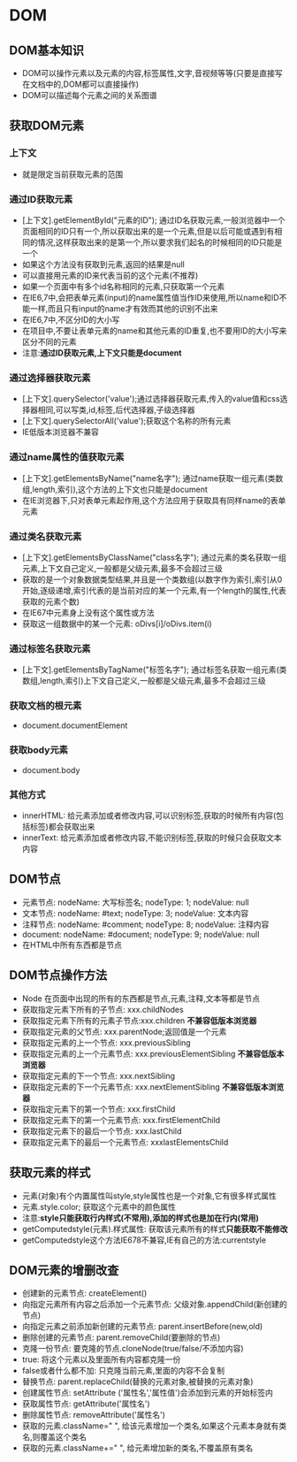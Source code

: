 # DOM

## DOM基本知识

* DOM可以操作元素以及元素的内容,标签属性,文字,音视频等等(只要是直接写在文档中的,DOM都可以直接操作)
* DOM可以描述每个元素之间的关系图谱

## 获取DOM元素

### 上下文

* 就是限定当前获取元素的范围

### 通过ID获取元素

* [上下文].getElementById("元素的ID"); 通过ID名获取元素,一般浏览器中一个页面相同的ID只有一个,所以获取出来的是一个元素,但是以后可能或遇到有相同的情况,这样获取出来的是第一个,所以要求我们起名的时候相同的ID只能是一个
* 如果这个方法没有获取到元素,返回的结果是null
* 可以直接用元素的ID来代表当前的这个元素(不推荐)
* 如果一个页面中有多个id名称相同的元素,只获取第一个元素
* 在IE6,7中,会把表单元素(input)的name属性值当作ID来使用,所以name和ID不能一样,而且只有input的name才有效而其他的识别不出来
* 在IE6,7中,不区分ID的大小写
* 在项目中,不要让表单元素的name和其他元素的ID重复,也不要用ID的大小写来区分不同的元素
* 注意:**通过ID获取元素,上下文只能是document**

### 通过选择器获取元素

* [上下文].querySelector('value');通过选择器获取元素,传入的value值和css选择器相同,可以写类,id,标签,后代选择器,子级选择器
* [上下文].querySelectorAll('value');获取这个名称的所有元素
* IE低版本浏览器不兼容

### 通过name属性的值获取元素
 
* [上下文].getElementsByName("name名字"); 通过name获取一组元素(类数组,length,索引),这个方法的上下文也只能是document
* 在IE浏览器下,只对表单元素起作用,这个方法应用于获取具有同样name的表单元素

### 通过类名获取元素

* [上下文].getElementsByClassName("class名字"); 通过元素的类名获取一组元素,上下文自己定义,一般都是父级元素,最多不会超过三级
* 获取的是一个对象数据类型结果,并且是一个类数组(以数字作为索引,索引从0开始,逐级递增,索引代表的是当前对应的某一个元素,有一个length的属性,代表获取的元素个数)
* 在IE67中元素身上没有这个属性或方法
* 获取这一组数据中的某一个元素: oDivs[i]/oDivs.item(i)

### 通过标签名获取元素

* [上下文].getElementsByTagName("标签名字"); 通过标签名获取一组元素(类数组,length,索引)上下文自己定义,一般都是父级元素,最多不会超过三级

### 获取文档的根元素

* document.documentElement

### 获取body元素

* document.body

### 其他方式

* innerHTML: 给元素添加或者修改内容,可以识别标签,获取的时候所有内容(包括标签)都会获取出来
* innerText: 给元素添加或者修改内容,不能识别标签,获取的时候只会获取文本内容

## DOM节点

* 元素节点: nodeName: 大写标签名; nodeType: 1; nodeValue: null
* 文本节点: nodeName: #text; nodeType: 3; nodeValue: 文本内容
* 注释节点: nodeName: #comment; nodeType: 8; nodeValue: 注释内容
* document: nodeName: #document; nodeType: 9; nodeValue: null
* 在HTML中所有东西都是节点

## DOM节点操作方法

* Node 在页面中出现的所有的东西都是节点,元素,注释,文本等都是节点
* 获取指定元素下所有的子节点: xxx.childNodes
* 获取指定元素下所有的元素子节点:xxx.children **不兼容低版本浏览器**
* 获取指定元素的父节点: xxx.parentNode;返回值是一个元素
* 获取指定元素的上一个节点: xxx.previousSibling
* 获取指定元素的上一个元素节点: xxx.previousElementSibling **不兼容低版本浏览器**
* 获取指定元素的下一个节点: xxx.nextSibling
* 获取指定元素的下一个元素节点: xxx.nextElementSibling **不兼容低版本浏览器**
* 获取指定元素下的第一个节点: xxx.firstChild
* 获取指定元素下的第一个元素节点: xxx.firstElementChild
* 获取指定元素下的最后一个节点: xxx.lastChild
* 获取指定元素下的最后一个元素节点: xxxlastElementsChild

## 获取元素的样式

* 元素(对象)有个内置属性叫style,style属性也是一个对象,它有很多样式属性
* 元素.style.color; 获取这个元素中的颜色属性
* 注意:**style只能获取行内样式(不常用),添加的样式也是加在行内(常用)**
* getComputedstyle(元素).样式属性: 获取该元素所有的样式**只能获取不能修改**
* getComputedstyle这个方法IE678不兼容,IE有自己的方法:currentstyle

## DOM元素的增删改查

* 创建新的元素节点: createElement()
* 向指定元素所有内容之后添加一个元素节点: 父级对象.appendChild(新创建的节点)
* 向指定元素之前添加新创建的元素节点: parent.insertBefore(new,old)
* 删除创建的元素节点: parent.removeChild(要删除的节点)
* 克隆一份节点: 要克隆的节点.cloneNode(true/false/不添加内容)
* true: 将这个元素以及里面所有内容都克隆一份
* false或者什么都不加: 只克隆当前元素,里面的内容不会复制
* 替换节点: parent.replaceChild(替换的元素对象,被替换的元素对象)
* 创建属性节点: setAttribute ('属性名','属性值')会添加到元素的开始标签内
* 获取属性节点: getAttribute('属性名')
* 删除属性节点: removeAttribute('属性名')
* 获取的元素.className=" ", 给该元素增加一个类名,如果这个元素本身就有类名,则覆盖这个类名
* 获取的元素.className+=" ", 给元素增加新的类名,不覆盖原有类名